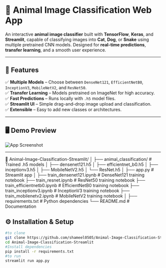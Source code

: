 # 🐾 Animal Image Classification Web App

An interactive **animal image classifier** built with **TensorFlow**, **Keras**, and **Streamlit**, capable of classifying images into **Cat**, **Dog**, or **Snake** using multiple pretrained CNN models. Designed for **real-time predictions**, **transfer learning**, and a smooth user experience.

---

## 🚀 Features
✅ **Multiple Models** – Choose between `DenseNet121`, `EfficientNetB0`, `InceptionV3`, `MobileNetV2`, and `ResNet50`.  
✅ **Transfer Learning** – Models pretrained on ImageNet for high accuracy.  
✅ **Fast Predictions** – Runs locally with `.h5` model files.  
✅ **Streamlit UI** – Simple drag-and-drop image upload and classification.  
✅ **Extensible** – Easy to add new classes or architectures.

---

## 🖥️ Demo Preview
![App Screenshot](Screenshot_2025-08-08_at_14.14.41.png)

---
📂 Animal-Image-Classification-Streamlit/
│
├── animal_classification/           # Trained .h5 models
│   ├── densenet121.h5
│   ├── efficientnet_b0.h5
│   ├── inceptionv3.h5
│   ├── MobileNetV2.h5
│   └── ResNet.h5
│
├── app.py                           # Streamlit app
│
├── train_densenet121.ipynb          # DenseNet121 training notebook
├── train_resnet.ipynb               # ResNet50 training notebook
├── train_efficientnetb0.ipynb       # EfficientNetB0 training notebook
├── train_inceptionv3.ipynb          # InceptionV3 training notebook
├── train_mobilenetv2.ipynb          # MobileNetV2 training notebook
│
├── requirements.txt                 # Python dependencies
└── README.md                        # Documentation

## ⚙️ Installation & Setup
```bash
#to clone
git clone https://github.com/shameel0505/Animal-Image-Classification-Streamlit.git
cd Animal-Image-Classification-Streamlit
#Install dependencies
pip install -r requirements.txt
#to run
streamlit run app.py
